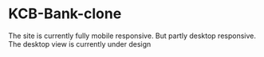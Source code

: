 # KCB-Bank-clone
The site is currently fully mobile responsive. But partly desktop responsive. The desktop view is currently under design
